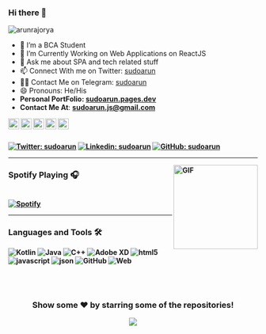 ### Hi there 👋

<p align="left"> <img src="https://komarev.com/ghpvc/?username=arunrajorya&label=Views&color=blue&style=plastic" alt="arunrajorya" /> </p>


- 🌱 I’m a BCA Student
- 🤔 I’m Currently Working on Web Applications on ReactJS
- 💬 Ask me about SPA and tech related stuff
- 📫 Connect With me on Twitter: [sudoarun](https://twitter.com/sudoarun) 
- 🐱‍💻 Contact Me on Telegram: [sudoarun](https://telegram.me/sudoarun) 
- 😄 Pronouns: He/His
- <b>Personal PortFolio: <a href="https://sudoarun.pages.dev" target="_blank">sudoarun.pages.dev</a></b>
-  <b>Contact Me At</b>:
  <b><a href="mailto:arunrajorya@gmail.com"> sudoarun.js@gmail.com</a><br/>


<a href="https://twitter.com/sudoarun">
  <img align="left" width="22px" src="https://sudoarun.droped.workers.dev/2:/files/github/twitter.png" />
</a>
<a href="https://www.linkedin.com/in/sudoarun/">
  <img align="left" width="22px" src="https://sudoarun.droped.workers.dev/2:/files/github/linkedin.png" />
</a>
<a href="https://telegram.me/sudoarun">
  <img align="left" width="22px" src="https://sudoarun.droped.workers.dev/2:/files/github/telegram.png" />
</a>
<a href="https://www.instagram.com/hr30.arun/">
  <img align="left" width="22px" src="https://sudoarun.droped.workers.dev/2:/files/github/instagram.png" />
</a>
<a href="https://www.facebook.com/sudoarun/">
  <img align="left" width="22px" src="https://sudoarun.droped.workers.dev/2:/files/github/facebook.png" />
</a>

<br/>
<br/>



[![Twitter: sudoarun](https://img.shields.io/twitter/follow/sudoarun?style=social)](https://twitter.com/sudoarun)
[![Linkedin: sudoarun](https://img.shields.io/badge/-sudoarun-blue?style=flat-square&logo=Linkedin&logoColor=white&link=https://www.linkedin.com/in/sudoarun/)](https://www.linkedin.com/in/sudoarun/)
[![GitHub: sudoarun](https://img.shields.io/github/followers/sudoarun?label=follow&style=social)](https://github.com/sudoarun)


---


<img align="right" alt="GIF" height="170px" src="https://c.tenor.com/mc3OyxhLazUAAAAC/doggo-doge.gif" />

### Spotify Playing 🎧

&nbsp; <br> [![Spotify](https://novatorem.vercel.app/api/spotify)](https://open.spotify.com/user/313qx3kod325qspkitdzhyxqidoq)

  </td>
  <td width="50%">
  
  
---

  
### Languages and Tools 🛠 

<img alt="Kotlin" src="https://img.shields.io/badge/React-20232A?style=for-the-badge&logo=react&logoColor=61DAFB" /> <img alt="Java" src="https://img.shields.io/badge/VSCode-0078D4?style=for-the-badge&logo=visual%20studio%20code&logoColor=white"/>    <img alt="C++" src="https://img.shields.io/badge/c++%20-%2300599C.svg?&style=for-the-badge&logo=c%2B%2B&ogoColor=white"/>  <img alt="Adobe XD" src="https://img.shields.io/badge/Font_Awesome-339AF0?style=for-the-badge&logo=fontawesome&logoColor=white"/> <img alt="html5" src="https://img.shields.io/badge/HTML5-E34F26?style=for-the-badge&logo=html5&logoColor=white" /> <img alt="javascript" src="https://img.shields.io/badge/JavaScript-323330?style=for-the-badge&logo=javascript&logoColor=F7DF1E" /> <img alt="json" src="https://img.shields.io/badge/json-5E5C5C?style=for-the-badge&logo=json&logoColor=white" />  <img alt="GitHub" src="https://img.shields.io/badge/GitHub%20Pages-222222?style=for-the-badge&logo=GitHub%20Pages&logoColor=white" />  <img alt="Web" src="https://img.shields.io/badge/firebase%20-%23039BE5.svg?&style=for-the-badge&logo=firebase"/>

  <br />
  <br />
  


<div align="center">

### Show some ❤️ by starring some of the repositories!

![](https://hit.yhype.me/github/profile?user_id=64367722)

</div>
